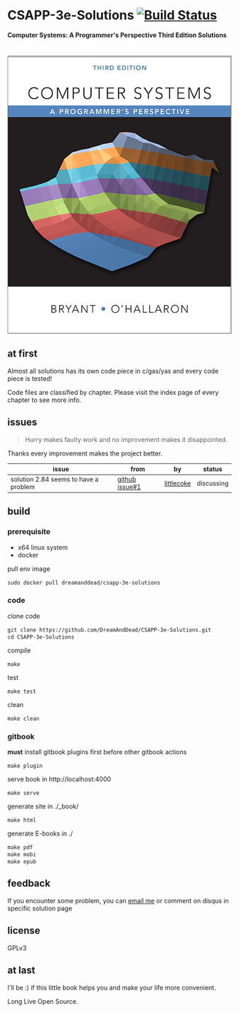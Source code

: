 # CSAPP-3e-Solutions [![Build Status](https://travis-ci.org/DreamAndDead/CSAPP-3e-Solutions.svg?branch=master)](https://travis-ci.org/DreamAndDead/CSAPP-3e-Solutions)

**Computer Systems: A Programmer's Perspective Third Edition Solutions**

![csapp3e-cover](./assets/csapp3e-cover.jpg)

## at first

Almost all solutions has its own code piece in c/gas/yas and every code piece
is tested!

Code files are classified by chapter. Please visit the index page of every chapter to see more info.

## issues

> Hurry makes faulty work and no improvement makes it disappointed.

Thanks every improvement makes the project better.

|issue|from |by|status|
|-----|-----|--|------|
|solution 2.84 seems to have a problem|[github issue#1](https://github.com/DreamAndDead/CSAPP-3e-Solutions/issues/1)|[littlecoke](https://github.com/littlecoke)|discussing |


## build

### prerequisite
- x64 linux system
- docker

pull env image

    sudo docker pull dreamanddead/csapp-3e-solutions

### code

clone code

    git clone https://github.com/DreamAndDead/CSAPP-3e-Solutions.git
    cd CSAPP-3e-Solutions

compile

    make

test

    make test

clean

    make clean

### gitbook

**must** install gitbook plugins first before other gitbook actions

    make plugin

serve book in http://localhost:4000

    make serve

generate site in ./_book/

    make html

generate E-books in ./

    make pdf
    make mobi
    make epub

## feedback

If you encounter some problem, you can [email me][gmail] or comment on disqus
in specific solution page

[gmail]: mailto:aquairain@gmail.com

## license

GPLv3

## at last

I'll be :) if this little book helps you and make your life more convenient.

Long Live Open Source.
